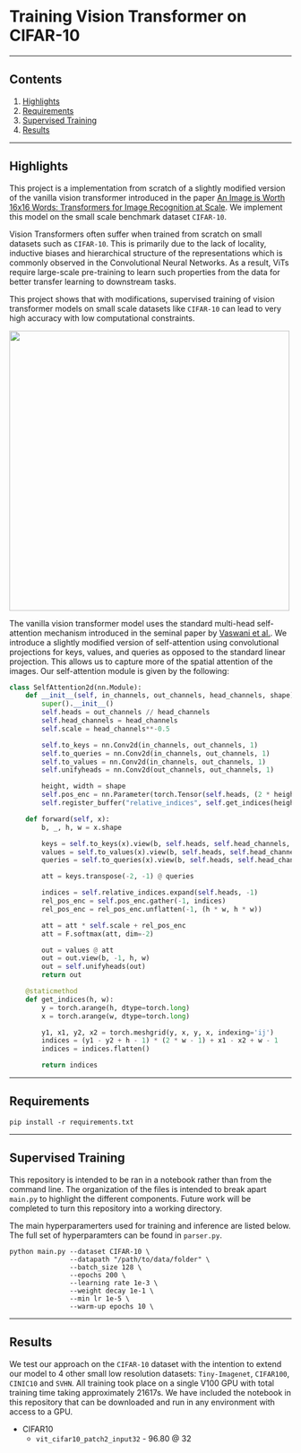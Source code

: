 # Training Vision Transformer on CIFAR-10

<hr>

## Contents

1. [Highlights](#Highlights)
2. [Requirements](#Requirements)
3. [Supervised Training](#Training)
4. [Results](#Results)


<hr>

## Highlights
This project is a implementation from scratch of a slightly modified version of the vanilla vision transformer introduced in the paper [An Image is Worth 16x16 Words: Transformers for Image Recognition at Scale](https://arxiv.org/abs/2010.11929). We implement this model on the small scale benchmark dataset `CIFAR-10`. 

Vision Transformers often suffer when trained from scratch on small datasets such as `CIFAR-10`. This is primarily due to the lack of locality, inductive biases and hierarchical structure of the representations which is commonly observed in the Convolutional Neural Networks. As a result, ViTs require large-scale pre-training to learn such properties from the data for better transfer learning to downstream tasks. 

This project shows that with modifications, supervised training of vision transformer models on small scale datasets like `CIFAR-10` can lead to very high accuracy with low computational constraints. 

<img src="./Images/vit.gif" width="500px"></img>

The vanilla vision transformer model uses the standard multi-head self-attention mechanism introduced in the seminal paper by [Vaswani et al.](https://arxiv.org/abs/1706.03762). We introduce a slightly modified version of self-attention using convolutional projections for keys, values, and queries as opposed to the standard linear projection. This allows us to capture more of the spatial attention of the images. Our self-attention module is given by the following:

```python
class SelfAttention2d(nn.Module):
    def __init__(self, in_channels, out_channels, head_channels, shape):
        super().__init__()
        self.heads = out_channels // head_channels
        self.head_channels = head_channels
        self.scale = head_channels**-0.5

        self.to_keys = nn.Conv2d(in_channels, out_channels, 1)
        self.to_queries = nn.Conv2d(in_channels, out_channels, 1)
        self.to_values = nn.Conv2d(in_channels, out_channels, 1)
        self.unifyheads = nn.Conv2d(out_channels, out_channels, 1)

        height, width = shape
        self.pos_enc = nn.Parameter(torch.Tensor(self.heads, (2 * height - 1) * (2 * width - 1)))
        self.register_buffer("relative_indices", self.get_indices(height, width))

    def forward(self, x):
        b, _, h, w = x.shape

        keys = self.to_keys(x).view(b, self.heads, self.head_channels, -1)
        values = self.to_values(x).view(b, self.heads, self.head_channels, -1)
        queries = self.to_queries(x).view(b, self.heads, self.head_channels, -1)

        att = keys.transpose(-2, -1) @ queries

        indices = self.relative_indices.expand(self.heads, -1)
        rel_pos_enc = self.pos_enc.gather(-1, indices)
        rel_pos_enc = rel_pos_enc.unflatten(-1, (h * w, h * w))

        att = att * self.scale + rel_pos_enc
        att = F.softmax(att, dim=-2)

        out = values @ att
        out = out.view(b, -1, h, w)
        out = self.unifyheads(out)
        return out

    @staticmethod
    def get_indices(h, w):
        y = torch.arange(h, dtype=torch.long)
        x = torch.arange(w, dtype=torch.long)

        y1, x1, y2, x2 = torch.meshgrid(y, x, y, x, indexing='ij')
        indices = (y1 - y2 + h - 1) * (2 * w - 1) + x1 - x2 + w - 1
        indices = indices.flatten()

        return indices
```


<hr>

## Requirements
```shell
pip install -r requirements.txt
```

<hr>

## Supervised Training
This repository is intended to be ran in a notebook rather than from the command line. The organization of the files is intended to break apart `main.py` to highlight the different components. Future work will be completed to turn this repository into a working directory.

The main hyperparamerters used for training and inference are listed below. The full set of hyperparamters can be found in `parser.py`.
```shell
python main.py --dataset CIFAR-10 \
               --datapath "/path/to/data/folder" \
               --batch_size 128 \
               --epochs 200 \
               --learning rate 1e-3 \
               --weight decay 1e-1 \
               --min lr 1e-5 \
               --warm-up epochs 10 \
```

<hr>

## Results
We test our approach on the `CIFAR-10` dataset with the intention to extend our model to 4 other small low resolution datasets: `Tiny-Imagenet`, `CIFAR100`, `CINIC10` and `SVHN`. All training took place on a single V100 GPU with total training time taking approximately 21617s. We have included the notebook in this repository that can be downloaded and run in any environment with access to a GPU.
  * CIFAR10
    * ```vit_cifar10_patch2_input32``` - 96.80 @ 32
